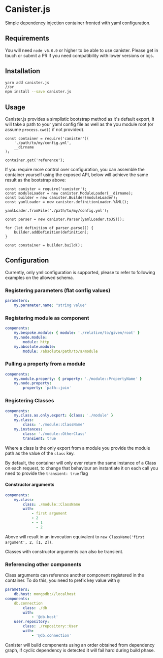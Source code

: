 # Canister.js

Simple dependency injection container fronted with yaml configuration.
 
## Requirements

You will need `node v6.0.0` or higher to be able to use canister. Please get in touch or submit a PR if you need compatibility with lower versions or iojs.

## Installation

```bash
yarn add canister.js
//or
npm install --save canister.js
```

## Usage

Canister.js provides a simplistic bootstrap method as it's default export, it will take a path to your yaml config file as well as the you module root (or assume `process.cwd()` if not provided). 

```node
const container = require('canister')(
	'./path/to/my/config.yml',
	__dirname
);

container.get('reference');

```

If you require more control over configuration, you can assemble the container yourself using the exposed API, below will achieve the same result as the bootstrap above:

```node
const canister = require('canister');
const moduleLoader = new canister.ModuleLoader(__dirname);
const builder = new canister.Builder(moduleLoader);
const yamlLoader = new canister.definitionLoader.YAML();

yamlLoader.fromFile('./path/to/my/config.yml');

const parser = new canister.Parser(yamlLoader.toJS());

for (let definition of parser.parse()) {
	builder.addDefinition(definition);
}

const constainer = builder.build();
```

## Configuration

Currently, only yml configuration is supported, please to refer to following examples on the allowed schema.

### Registering parameters (flat config values)

```yml
parameters:
	my.parameter.name: "string value"
```

### Registering module as component

```yml
components:
	my.bespoke.module: { module: './relative/to/given/root' }
	my.node.module:
		module: http
	my.absolute.module:
		module: /absolute/path/to/a/module
```

### Pulling a property from a module

```yml
components:
	my.module.property: { property: './module::PropertyName' }
	my.node.property:
		property: 'path::join'
```

### Registering Classes

```yml
components:
	my.class.as.only.export: {class: './module' }
	my.class:
		class: './module::ClassName'
	my.instances:
		class: './module::OtherClass'
		transient: true
```

Where a class is the only export from a module you provide the module path as the value of the `class` key.

By default, the container will only ever return the same instance of a Class on each request, to change that behaviour an instantiate it on each call you need to provide the `transient: true` flag

#### Constructor arguments

```yml
components:
	my.class:
		class: ./module::ClassName
		with:
			- first argument
			- 2
			- - 1
		  	  - 2
```

Above will result in an invocation equivalent to `new ClassName('first argument', 2, [1, 2])`.
 
Classes with constructor arguments can also be transient.

### Referencing other components

Class arguments can reference another component registered in the container. To do this, you need to prefix key value with `@`

```yml
parameters:
	db.host: mongodb://localhost
components:
	db.connection
		class: ./db
		with:
			- '@db.host'
	user.repository:
		class: ./repository::User
		with:
			- '@db.connection'
```

Canister will build components using an order obtained from dependency graph, if cyclic dependency is detected it will fail hard during build phase.
